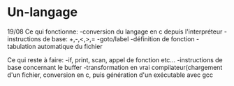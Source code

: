 # Un-langage
19/08
Ce qui fonctionne:
-conversion du langage en c depuis l'interpréteur
-instructions de base: +,-,<,>,=
-goto/label
-définition de fonction
-tabulation automatique du fichier

Ce qui reste à faire:
-if, print, scan, appel de fonction etc...
-instructions de base concernant le buffer
-transformation en vrai compilateur(chargement d'un fichier, conversion en c, puis génération d'un exécutable avec gcc
